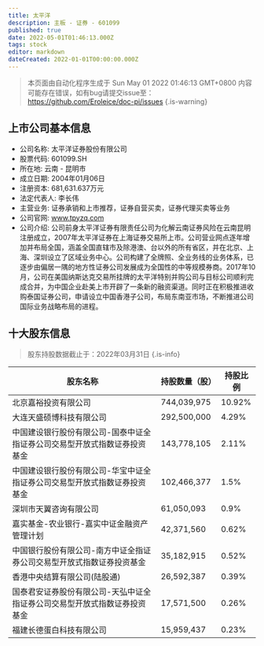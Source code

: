 ```yaml
---
title: 太平洋
description: 主板 - 证券 - 601099
published: true
date: 2022-05-01T01:46:13.000Z
tags: stock
editor: markdown
dateCreated: 2022-01-01T00:00:00.000Z
---
```


> 本页面由自动化程序生成于 Sun May 01 2022 01:46:13 GMT+0800
> 内容可能存在错误，如有bug请提交issue至：https://github.com/Eroleice/doc-pi/issues
{.is-warning}

## 上市公司基本信息
- 公司名称: 太平洋证券股份有限公司
- 股票代码: 601099.SH
- 所在地: 云南 - 昆明市
- 成立日期: 2004年01月06日
- 注册资本: 681,631.637万元
- 法定代表人: 李长伟
- 主营业务: 证券承销和上市推荐，证券自营买卖，证券代理买卖等业务
- 公司官网: www.tpyzq.com
- 公司介绍: 公司前身太平洋证券有限责任公司为化解云南证券风险在云南昆明注册成立，2007年太平洋证券在上海证券交易所上市。公司营业网点逐年增加并布局全国，涵盖全国直辖市及除港澳、台以外的所有省区，并在北京、上海、深圳设立了区域业务中心。公司构建了全牌照、全业务线的业务体系，已逐步由偏居一隅的地方性证券公司发展成为全国性的中等规模券商。2017年10月，公司在美国纳斯达克交易所挂牌的太平洋特别并购公司与目标公司顺利完成合并，为中国企业赴美上市开辟了一条新的融资渠道。同时正在积极推进收购泰国证券公司，申请设立中国香港子公司，布局东南亚市场，不断推进公司国际业务战略布局的进程。


## 十大股东信息
> 股东持股数据截止于：2022年03月31日
{.is-info}

| 股东名称 | 持股数量（股） | 持股比例 |
| --- | --- | --- |
| 北京嘉裕投资有限公司 | 744,039,975 | 10.92% |
| 大连天盛硕博科技有限公司 | 292,500,000 | 4.29% |
| 中国建设银行股份有限公司-国泰中证全指证券公司交易型开放式指数证券投资基金 | 143,778,105 | 2.11% |
| 中国建设银行股份有限公司-华宝中证全指证券公司交易型开放式指数证券投资基金 | 102,466,377 | 1.5% |
| 深圳市天翼咨询有限公司 | 61,050,093 | 0.9% |
| 嘉实基金-农业银行-嘉实中证金融资产管理计划 | 42,371,560 | 0.62% |
| 中国银行股份有限公司-南方中证全指证券公司交易型开放式指数证券投资基金 | 35,182,915 | 0.52% |
| 香港中央结算有限公司(陆股通) | 26,592,387 | 0.39% |
| 国泰君安证券股份有限公司-天弘中证全指证券公司交易型开放式指数证券投资基金 | 17,571,500 | 0.26% |
| 福建长德蛋白科技有限公司 | 15,959,437 | 0.23% |




